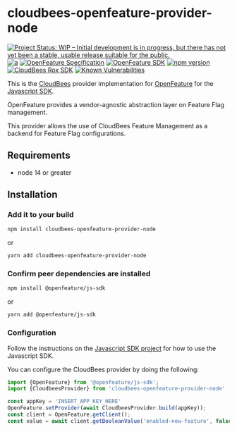# cloudbees-openfeature-provider-node

[![Project Status: WIP – Initial development is in progress, but there has not yet been a stable, usable release suitable for the public.](https://www.repostatus.org/badges/latest/wip.svg)](https://www.repostatus.org/#wip)
[![a](https://img.shields.io/badge/slack-%40cncf%2Fopenfeature-brightgreen?style=flat&logo=slack)](https://cloud-native.slack.com/archives/C0344AANLA1)
[![OpenFeature Specification](https://img.shields.io/static/v1?label=OpenFeature%20Specification&message=v0.5.0&color=yellow)](https://github.com/open-feature/spec/tree/v0.5.0)
[![OpenFeature SDK](https://img.shields.io/static/v1?label=OpenFeature%20SDK&message=v0.5.1&color=green)](https://github.com/open-feature/js-sdk/tree/v0.5.1)
[![npm version](https://badge.fury.io/js/cloudbees-openfeature-provider-node.svg)](https://badge.fury.io/js/cloudbees-openfeature-provider-node)
[![CloudBees Rox SDK](https://img.shields.io/static/v1?label=Rox%20SDK&message=v5.4.1&color=green)](https://www.npmjs.com/package/rox-node)
[![Known Vulnerabilities](https://snyk.io/test/github/rollout/cloudbees-openfeature-provider-node/badge.svg)](https://snyk.io/test/github/rollout/cloudbees-openfeature-provider-node)

This is the [CloudBees](https://www.cloudbees.com/products/feature-management) provider implementation for [OpenFeature](https://openfeature.dev/) for the [Javascript SDK](https://github.com/open-feature/js-sdk).

OpenFeature provides a vendor-agnostic abstraction layer on Feature Flag management.

This provider allows the use of CloudBees Feature Management as a backend for Feature Flag configurations.

## Requirements
- node 14 or greater

## Installation

### Add it to your build

```bash
npm install cloudbees-openfeature-provider-node
```
or
```bash
yarn add cloudbees-openfeature-provider-node
```

### Confirm peer dependencies are installed
```bash
npm install @openfeature/js-sdk
```
or
```bash
yarn add @openfeature/js-sdk
```


### Configuration

Follow the instructions on the [Javascript SDK project](https://github.com/open-feature/js-sdk) for how to use the Javascript SDK.

You can configure the CloudBees provider by doing the following:

```typescript
import {OpenFeature} from '@openfeature/js-sdk';
import {CloudbeesProvider} from 'cloudbees-openfeature-provider-node'

const appKey = 'INSERT_APP_KEY_HERE'
OpenFeature.setProvider(await CloudbeesProvider.build(appKey));
const client = OpenFeature.getClient();
const value = await client.getBooleanValue('enabled-new-feature', false);
```

